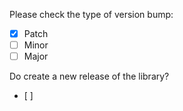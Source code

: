 



Please check the type of version bump: 
- [X] Patch
- [ ] Minor
- [ ] Major

Do create a new release of the library? 
- [ ]
